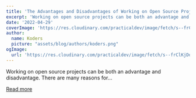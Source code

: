 ```yaml
---
title: 'The Advantages and Disadvantages of Working on Open Source Projects'
excerpt: 'Working on open source projects can be both an advantage and disadvantage. There are many reasons for...'
date: '2022-04-29'
coverImage: 'https://res.cloudinary.com/practicaldev/image/fetch/s--frClKjDo--/c_imagga_scale,f_auto,fl_progressive,h_420,q_auto,w_1000/https://dev-to-uploads.s3.amazonaws.com/uploads/articles/2khfqisnr1920r3o1797.jpeg'
author:
  name: Koders
  picture: "assets/blog/authors/koders.png"
ogImage:
  url: 'https://res.cloudinary.com/practicaldev/image/fetch/s--frClKjDo--/c_imagga_scale,f_auto,fl_progressive,h_420,q_auto,w_1000/https://dev-to-uploads.s3.amazonaws.com/uploads/articles/2khfqisnr1920r3o1797.jpeg'
---
```


Working on open source projects can be both an advantage and disadvantage. There are many reasons for...

[Read more](https://dev.to/pankod/the-advantages-and-disadvantages-of-working-on-open-source-projects-338i)
